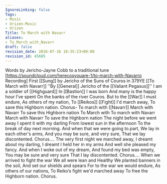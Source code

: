 ```yaml
---
IgnoreLinking: false
Tags:
- Music
- Urizen-Music
- Urizen
Title: To March with Navarr
aliases:
- To_March_with_Navarr
draft: false
revision_date: 2016-07-16 10:35:23+00:00
revision_id: 45685
---
```


Words by Jericho-Jayne Cobb to a traditional tune  [https://soundcloud.com/herecosyouare-1/to-march-with-Navarro Recording] 
First [[Sung]] by Jericho of the Suns of Couros in 379YE
[[To March with Navarr]]
''By [[General]] Jericho of the [[Valiant Pegasus]]''
I am a soldier of [[Highguard]]
In [[Bastion]] I was born
And many is the happy hour I’ve spent
On the banks of the river Couros.
But to the [[War]] I must endure,
As others of my nation,
To [[Reikos]] [[Fight]] I'd march away,
To save this Highborn nation.
Chorus- 
To march with [[Navarr]]
March with Navarr
To save this Highborn nation
To March with To march with Navarr
March with Navarr
To save the  Highborn nation
The night before we went away
I spent it with my darling
From lowest sun in the afternoon
To the break of day next morning.
And when that we were going to.part,
We lay in each other's arms,
And you may be sure, and very sure,
That we lay discontented.
Chorus....
The very first night we marched away,
I dreamt about my darling,
I dreamt I held her in my arms
And well she pleased my fancy.
And when I woke out of my dream,
And found my bed was empty,
You may be sure and very sure
That I lay discontented.
Chorus....
When we arrived to fight the war
We all were lean and Healthy
We planted banners in the soil,
And set our shields and spears
For to the war we would endure,
As others of our nations,
To Reiko’s fight we'd marched away
To free the Highborn nation.
Chorus.
